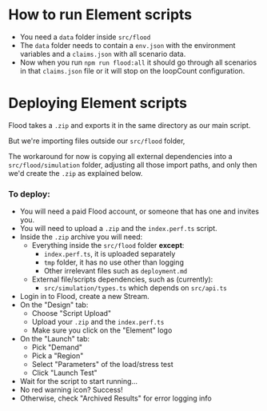# How to run Element scripts

- You need a `data` folder inside `src/flood`
- The `data` folder needs to contain a `env.json` with the environment variables and a `claims.json` with all scenario data.
- Now when you run `npm run flood:all` it should go through all scenarios in that `claims.json` file or it will stop on the loopCount configuration.


# Deploying Element scripts

Flood takes a `.zip` and exports it in the same directory as our main script. 

But we're importing files outside our `src/flood` folder,

The workaround for now is copying all external dependencies into a `src/flood/simulation` folder, adjusting all those import paths, and only then we'd create the `.zip` as explained below.

### To deploy:

- You will need a paid Flood account, or someone that has one and invites you.
- You will need to upload a `.zip` and the `index.perf.ts` script.
- Inside the `.zip` archive you will need:
  - Everything inside the `src/flood` folder **except**: 
    - `index.perf.ts`, it is uploaded separately
    - `tmp` folder, it has no use other than logging
    -  Other irrelevant files such as `deployment.md`
  - External file/scripts dependencies, such as (currently):
    - `src/simulation/types.ts` which depends on `src/api.ts`
- Login in to Flood, create a new Stream.
- On the "Design" tab: 
  - Choose "Script Upload"
  - Upload your `.zip` and the `index.perf.ts`
  - Make sure you click on the "Element" logo
- On the "Launch" tab:
  - Pick "Demand"
  - Pick a "Region"
  - Select "Parameters" of the load/stress test
  - Click "Launch Test"
- Wait for the script to start running...
- No red warning icon? Success!
- Otherwise, check "Archived Results" for error logging info
### 